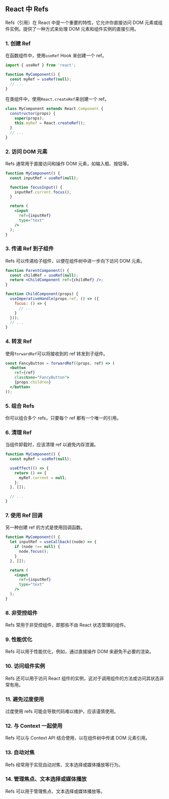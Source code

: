 <!-- @format -->

## React 中 Refs

Refs（引用）在 React 中是一个重要的特性，它允许你直接访问 DOM 元素或组件实例。提供了一种方式来处理 DOM 元素和组件实例的直接引用。

### 1. 创建 Ref

在函数组件中，使用`useRef` Hook 来创建一个 ref。

```jsx
import { useRef } from 'react';

function MyComponent() {
  const myRef = useRef(null);
  // ...
}
```

在类组件中，使用`React.createRef`来创建一个 ref。

```jsx
class MyComponent extends React.Component {
  constructor(props) {
    super(props);
    this.myRef = React.createRef();
  }
  // ...
}
```

### 2. 访问 DOM 元素

Refs 通常用于直接访问和操作 DOM 元素，如输入框、按钮等。

```jsx
function MyComponent() {
  const inputRef = useRef(null);

  function focusInput() {
    inputRef.current.focus();
  }

  return (
    <input
      ref={inputRef}
      type="text"
    />
  );
}
```

### 3. 传递 Ref 到子组件

Refs 可以传递给子组件，以便在组件树中进一步向下访问 DOM 元素。

```jsx
function ParentComponent() {
  const childRef = useRef(null);
  return <ChildComponent ref={childRef} />;
}

function ChildComponent(props) {
  useImperativeHandle(props.ref, () => ({
    focus: () => {
      // ...
    }
  }));
  // ...
}
```

### 4. 转发 Ref

使用`forwardRef`可以将接收到的 ref 转发到子组件。

```jsx
const FancyButton = forwardRef((props, ref) => (
  <button
    ref={ref}
    className="FancyButton">
    {props.children}
  </button>
));
```

### 5. 组合 Refs

你可以组合多个 refs，只要每个 ref 都有一个唯一的引用。

### 6. 清理 Ref

当组件卸载时，应该清理 ref 以避免内存泄漏。

```jsx
function MyComponent() {
  const myRef = useRef(null);

  useEffect(() => {
    return () => {
      myRef.current = null;
    };
  }, []);

  // ...
}
```

### 7. 使用 Ref 回调

另一种创建 ref 的方式是使用回调函数。

```jsx
function MyComponent() {
  let inputRef = useCallback((node) => {
    if (node !== null) {
      node.focus();
    }
  }, []);

  return (
    <input
      ref={inputRef}
      type="text"
    />
  );
}
```

### 8. 非受控组件

Refs 常用于非受控组件，即那些不由 React 状态管理的组件。

### 9. 性能优化

Refs 可以用于性能优化，例如，通过直接操作 DOM 来避免不必要的渲染。

### 10. 访问组件实例

Refs 还可以用于访问 React 组件的实例，这对于调用组件的方法或访问其状态非常有用。

### 11. 避免过度使用

过度使用 refs 可能会导致代码难以维护，应该谨慎使用。

### 12. 与 Context 一起使用

Refs 可以与 Context API 结合使用，以在组件树中传递 DOM 元素引用。

### 13. 自动对焦

Refs 经常用于实现自动对焦、文本选择或媒体播放等行为。

### 14. 管理焦点、文本选择或媒体播放

Refs 可以用于管理焦点、文本选择或媒体播放等。
